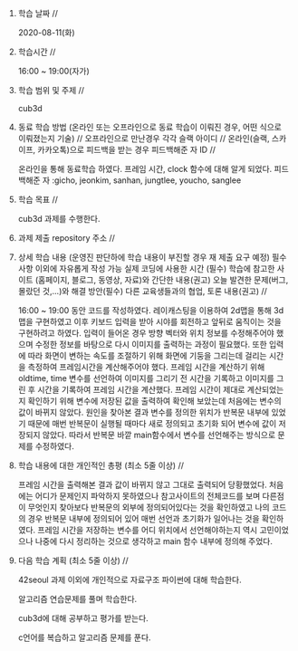 1. 학습 날짜 // 

    2020-08-11(화)
 
2. 학습시간 // 

    16:00 ~ 19:00(자가)

3. 학습 범위 및 주제 // 
    
    cub3d

4. 동료 학습 방법 (온라인 또는 오프라인으로 동료 학습이 이뤄진 경우, 어떤 식으로 이뤄졌는지 기술) // 오프라인으로 만난경우 각각 슬랙 아이디 // 온라인(슬랙, 스카이프, 카카오톡)으로 피드백을 받는 경우 피드백해준 자 ID // 

    온라인을 통해 동료학습 하였다. 프레임 시간, clock 함수에 대해 알게 되었다. 피드백해준 자 :gicho, jeonkim, sanhan, jungtlee, youcho, sanglee

5. 학습 목표 //

    cub3d 과제를 수행한다.
    
6. 과제 제출 repository 주소 // 
    
    
    
7. 상세 학습 내용 (운영진 판단하에 학습 내용이 부진할 경우 재 제출 요구 예정) 필수사항 이외에 자유롭게 작성 가능 실제 코딩에 사용한 시간 (필수) 학습에 참고한 사이트 (홈페이지, 블로그, 동영상, 자료)와 간단한 내용(권고) 오늘 발견한 문제(버그, 몰랐던 것,...)와 해결 방안(필수) 다른 교육생들과의 협업, 토론 내용(권고) //
    
    16:00 ~ 19:00 동안 코드를 작성하였다.
    레이캐스팅을 이용하여 2d맵을 통해 3d 맵을 구현하였고 이후 키보드 입력을 받아 시야를 회전하고 앞뒤로 움직이는 것을 구현하려고 하였다. 입력이 들어온 경우 방향 벡터와 위치 정보를 수정해주어야 했으며 수정한 정보를 바탕으로 다시 이미지를 출력하는 과정이 필요했다. 또한 입력에 따라 화면이 변하는 속도를 조절하기 위해 화면에 기둥을 그리는데 걸리는 시간을 측정하여 프레임시간을 계산해주어야 했다. 프레임 시간을 계산하기 위해 oldtime, time 변수를 선언하여 이미지를 그리기 전 시간을 기록하고 이미지를 그린 후 시간을 기록하여 프레임 시간을 계산했다. 프레임 시간이 제대로 계산되었는지 확인하기 위해 변수에 저장된 값을 출력하여 확인해 보았는데 처음에는 변수의 값이 바뀌지 않았다. 원인을 찾아본 결과 변수를 정의한 위치가 반복문 내부에 있었기 때문에 매번 반복문이 실행될 때마다 새로 정의되고 초기화 되어 변수에 값이 저장되지 않았다. 따라서 반복문 바깥 main함수에서 변수를 선언해주는 방식으로 문제를 수정하였다.
    
8. 학습 내용에 대한 개인적인 총평 (최소 5줄 이상) //

   프레임 시간을 출력해본 결과 값이 바뀌지 않고 그대로 출력되어 당황했었다. 처음에는 어디가 문제인지 파악하지 못하였으나 참고사이트의 전체코드를 보며 다른점이 무엇인지 찾아보다 반복문의 외부에 정의되어있다는 것을 확인하였고 나의 코드의 경우 반복문 내부에 정의되어 있어 매번 선언과 초기화가 일어나는 것을 확인하였다. 프레임 시간을 저장하는 변수를 어디 위치에서 선언해야하는지 역시 고민이었으나 나중에 다시 정리하는 것으로 생각하고 main 함수 내부에 정의해 주었다.
   
9. 다음 학습 계획 (최소 5줄 이상) // 
    
    42seoul 과제 이외에 개인적으로 자료구조 파이썬에 대해 학습한다.
    
    알고리즘 연습문제를 풀며 학습한다.
    
    cub3d에 대해 공부하고 평가를 받는다.
    
    c언어를 복습하고 알고리즘 문제를 푼다.